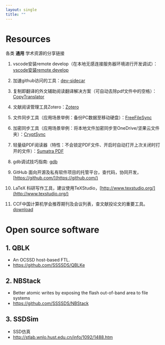 ```yaml
---
layout: single
title: "" 
---
```

# Resources
各类 **通用** 学术资源的分享链接

1. vscode安装remote develop（在本地无感连接服务器环境进行开发调试）：
[vscode安装remote develop](https://app.yinxiang.com/fx/13484f06-1465-4596-8c03-33b05b107aa6)

2. 加速github访问的工具：[dev-sidecar](https://gitee.com/docmirror/dev-sidecar/releases)

3. 复制即翻译的外文辅助阅读翻译解决方案（可自动去除pdf文件中的空格）：[CopyTranslator](https://copytranslator.github.io/)

4. 文献阅读管理工具Zotero：[Zotero](https://www.zotero.org/)

5. 文件同步工具（应用场景举例：备份PC数据至移动硬盘）：[FreeFileSync](https://freefilesync.org/)

6. 加密同步工具（应用场景举例：将本地文件加密同步至OneDrive/坚果云文件夹）：[CryptSync](https://tools.stefankueng.com/CryptSync.html)

7. 轻量级PDF阅读器（特性：不会锁定PDF文件、开启时自动打开上次关闭时打开的文件）：[Sumatra PDF](https://www.sumatrapdfreader.org/free-pdf-reader)

8. gdb调试技巧指南: [gdb](https://wizardforcel.gitbooks.io/100-gdb-tips/content/set-scheduler-locking-on.html)

9. GitHub 面向开源及私有软件项目的托管平台，查代码，协同开发，[https://github.com/](https://github.com/)

10. LaTeX 科研写作工具，建议使用TeXStudio，[http://www.texstudio.org/](http://www.texstudio.org/)

11. CCF中国计算机学会推荐期刊及会议列表，查文献投论文的重要工具。[download](./assets/resources/中国计算机学会推荐国际学术会议和期刊目录-2019.pdf)

# Open source software
## 1. QBLK
- An OCSSD host-based FTL.
- https://github.com/SSSSDS/QBLKe

## 2. NBStack
- Better atomic writes by exposing the flash out-of-band area to file systems
- https://github.com/SSSSDS/NBStack

## 3. SSDSim
- SSD仿真
- http://stlab.wnlo.hust.edu.cn/info/1092/1488.htm